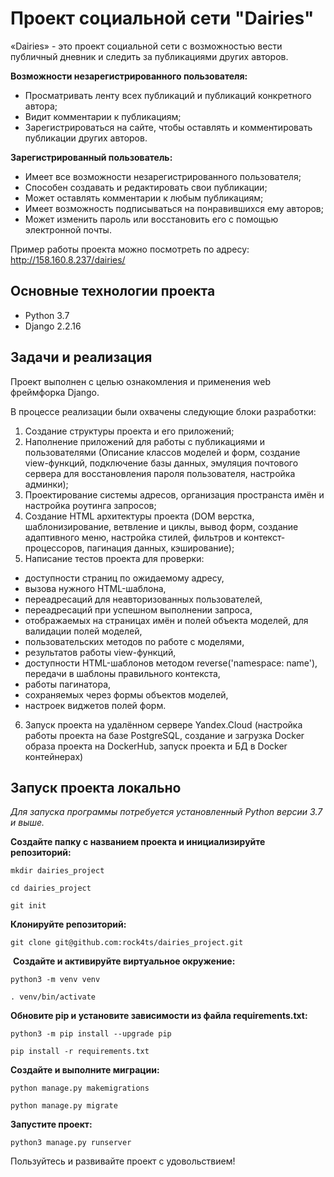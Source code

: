 # Проект социальной сети "Dairies"

«Dairies» - это проект социальной сети с возможностью вести публичный дневник и следить за публикациями других авторов.

**Возможности незарегистрированного пользователя:**
* Просматривать ленту всех публикаций и публикаций конкретного автора;
* Видит комментарии к публикациям;
* Зарегистрироваться на сайте, чтобы оставлять и комментировать публикации других авторов.

**Зарегистрированный пользователь:**
* Имеет все возможности незарегистрированного пользователя;
* Способен создавать и редактировать свои публикации;
* Может оставлять комментарии к любым публикациям;
* Имеет возможность подписываться на понравившихся ему авторов;
* Может изменить пароль или восстановить его с помощью электронной почты.

Пример работы проекта можно посмотреть по адресу: http://158.160.8.237/dairies/

## Основные технологии проекта

* Python 3.7
* Django 2.2.16


## Задачи и реализация

Проект выполнен с целью ознакомления и применения web фреймфорка Django.

В процессе реализации были охвачены следующие блоки разработки:

1. Создание структуры проекта и его приложений;
2. Наполнение приложений для работы с публикациями и пользователями (Описание классов моделей и форм, создание view-функций, подключение базы данных, эмуляция почтового сервера для восстановления пароля пользователя, настройка админки);
3. Проектирование системы адресов, организация пространста имён и настройка роутинга запросов;
4. Создание HTML архитектуры проекта (DOM верстка, шаблонизирование, ветвление и циклы, вывод форм, создание адаптивного меню, настройка стилей, фильтров и контекст-процессоров, пагинация данных, кэширование);
5. Написание тестов проекта для проверки:
- доступности страниц по ожидаемому адресу,
- вызова нужного HTML-шаблона,
- переадресаций для неавторизованных пользователей,
- переадресаций при успешном выполнении запроса,
- отображаемых на страницах имён и полей объекта моделей, для валидации полей моделей,
- пользовательских методов по работе с моделями,
- результатов работы view-функций,
- доступности HTML-шаблонов методом reverse('namespace: name'), передачи в шаблоны правильного контекста,
- работы пагинатора,
- сохраняемых через формы объектов моделей,
- настроек виджетов полей форм.
6. Запуск проекта на удалённом сервере Yandex.Cloud (настройка работы проекта на базе PostgreSQL, создание и загрузка Docker образа проекта на DockerHub, запуск проекта и БД в Docker контейнерах)


## Запуск проекта локально

*Для запуска программы потребуется установленный Python версии 3.7 и выше.*

**Создайте папку с названием проекта и инициализируйте репозиторий:**
```
mkdir dairies_project
```
```
cd dairies_project
```
```
git init
```

**Клонируйте репозиторий:**
```
git clone git@github.com:rock4ts/dairies_project.git
```
​
**Создайте и активируйте виртуальное окружение:**
```
python3 -m venv venv
```
```
. venv/bin/activate
```

**Обновите pip и установите зависимости из файла requirements.txt:**
```
python3 -m pip install --upgrade pip
```
```
pip install -r requirements.txt
```

**Cоздайте и выполните миграции:**
```
python manage.py makemigrations
```
```
python manage.py migrate
```

**Запустите проект:**
```
python3 manage.py runserver
```

Пользуйтесь и развивайте проект с удовольствием!
